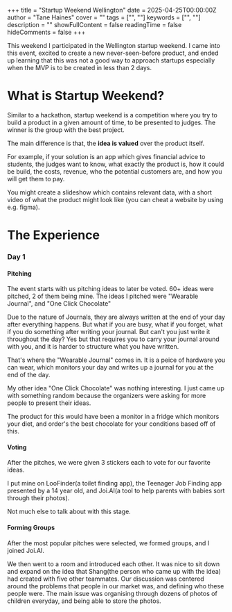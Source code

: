 +++
title = "Startup Weekend Wellington"
date = 2025-04-25T00:00:00Z
author = "Tane Haines"
cover = ""
tags = ["", ""]
keywords = ["", ""]
description = ""
showFullContent = false
readingTime = false
hideComments = false
+++

This weekend I participated in the Wellington startup weekend. I came into this event, excited to create a new never-seen-before product, and ended up learning that this was not a good way to approach startups especially when the MVP is to be created in less than 2 days.  

<!--more-->



# What is Startup Weekend?
Similar to a hackathon, startup weekend is a competition where you try to build a product in a given amount of time, to be presented to judges. The winner is the group with the best project.

The main difference is that, the **idea is valued** over the product itself. 

For example, if your solution is an app which gives financial advice to students, the judges want to know, what exactly the product is, how it could be build, the costs, revenue, who the potential customers are, and how you will get them to pay. 

You might create a slideshow which contains relevant data, with a short video of what the product might look like (you can cheat a website by using e.g. figma).

# The Experience

### Day 1
#### Pitching
The event starts with us pitching ideas to later be voted. 60+ ideas were pitched, 2 of them being mine. The ideas I pitched were "Wearable Journal", and "One Click Chocolate"

Due to the nature of Journals, they are always written at the end of your day after everything happens. But what if you are busy, what if you forget, what if you do something after writing your journal. But can't you just write it throughout the day? Yes but that requires you to carry your journal around with you, and it is harder to structure what you have written. 

That's where the "Wearable Journal" comes in. It is a peice of hardware you can wear, which monitors your day and writes up a journal for you at the end of the day. 

My other idea "One Click Chocolate" was nothing interesting. I just came up with something random because the organizers were asking for more people to present their ideas.

The product for this would have been a monitor in a fridge which monitors your diet, and order's the best chocolate for your conditions based off of this.

#### Voting
After the pitches, we were given 3 stickers each to vote for our favorite ideas.

I put mine on LooFinder(a toilet finding app), the Teenager Job Finding app presented by a 14 year old, and Joi.AI(a tool to help parents with babies sort through their photos).

Not much else to talk about with this stage.

#### Forming Groups
After the most popular pitches were selected, we formed groups, and I joined Joi.AI. 

We then went to a room and introduced each other. It was nice to sit down and expand on the idea that Shang(the person who came up with the idea) had created with five other teammates. Our discussion was centered around the problems that people in our market was, and defining who these people were. The main issue was organising through dozens of photos of children everyday, and being able to store the photos.